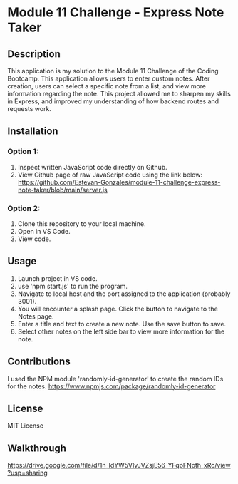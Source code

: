 # Module 11 Challenge - Express Note Taker

## Description

This application is my solution to the Module 11 Challenge of the Coding Bootcamp.
This application allows users to enter custom notes. After creation, users can select a specific note from a list, and view more information regarding the note.
This project allowed me to sharpen my skills in Express, and improved my understanding of how backend routes and requests work.

## Installation

### Option 1:
1. Inspect written JavaScript code directly on Github.
2. View Github page of raw JavaScript code using the link below:
   https://github.com/Estevan-Gonzales/module-11-challenge-express-note-taker/blob/main/server.js
   
### Option 2:
1. Clone this repository to your local machine.
2. Open in VS Code.
3. View code.

## Usage
1. Launch project in VS code.
2. use 'npm start.js' to run the program.
3. Navigate to local host and the port assigned to the application (probably 3001).
4. You will encounter a splash page. Click the button to navigate to the Notes page.
5. Enter a title and text to create a new note. Use the save button to save.
6. Select other notes on the left side bar to view more information for the note.

## Contributions
I used the NPM module 'randomly-id-generator' to create the random IDs for the notes.
https://www.npmjs.com/package/randomly-id-generator

## License
MIT License

## Walkthrough
https://drive.google.com/file/d/1n_ldYW5VIvJVZsjE56_YFqpFNoth_xRc/view?usp=sharing
